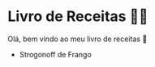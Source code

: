 # Livro de Receitas :man_cook:



Olá, bem vindo ao meu livro de receitas :wave:

- Strogonoff de Frango

